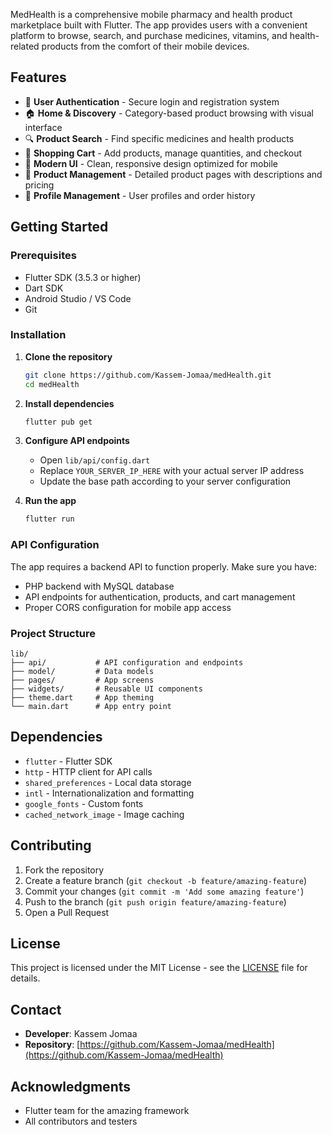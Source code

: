  
MedHealth is a comprehensive mobile pharmacy and health product marketplace built with Flutter. The app provides users with a convenient platform to browse, search, and purchase medicines, vitamins, and health-related products from the comfort of their mobile devices.

## Features

- 🔐 **User Authentication** - Secure login and registration system
- 🏠 **Home & Discovery** - Category-based product browsing with visual interface
- 🔍 **Product Search** - Find specific medicines and health products
- 🛒 **Shopping Cart** - Add products, manage quantities, and checkout
- 📱 **Modern UI** - Clean, responsive design optimized for mobile
- 💊 **Product Management** - Detailed product pages with descriptions and pricing
- 👤 **Profile Management** - User profiles and order history


## Getting Started

### Prerequisites

- Flutter SDK (3.5.3 or higher)
- Dart SDK
- Android Studio / VS Code
- Git

### Installation

1. **Clone the repository**
   ```bash
   git clone https://github.com/Kassem-Jomaa/medHealth.git
   cd medHealth
   ```

2. **Install dependencies**
   ```bash
   flutter pub get
   ```

3. **Configure API endpoints**
   - Open `lib/api/config.dart`
   - Replace `YOUR_SERVER_IP_HERE` with your actual server IP address
   - Update the base path according to your server configuration

4. **Run the app**
   ```bash
   flutter run
   ```

### API Configuration

The app requires a backend API to function properly. Make sure you have:

- PHP backend with MySQL database
- API endpoints for authentication, products, and cart management
- Proper CORS configuration for mobile app access

### Project Structure

```
lib/
├── api/           # API configuration and endpoints
├── model/         # Data models
├── pages/         # App screens
├── widgets/       # Reusable UI components
├── theme.dart     # App theming
└── main.dart      # App entry point
```

## Dependencies

- `flutter` - Flutter SDK
- `http` - HTTP client for API calls
- `shared_preferences` - Local data storage
- `intl` - Internationalization and formatting
- `google_fonts` - Custom fonts
- `cached_network_image` - Image caching

## Contributing

1. Fork the repository
2. Create a feature branch (`git checkout -b feature/amazing-feature`)
3. Commit your changes (`git commit -m 'Add some amazing feature'`)
4. Push to the branch (`git push origin feature/amazing-feature`)
5. Open a Pull Request

## License

This project is licensed under the MIT License - see the [LICENSE](LICENSE) file for details.

## Contact

- **Developer**: Kassem Jomaa
- **Repository**: [https://github.com/Kassem-Jomaa/medHealth](https://github.com/Kassem-Jomaa/medHealth)

## Acknowledgments

- Flutter team for the amazing framework
- All contributors and testers

